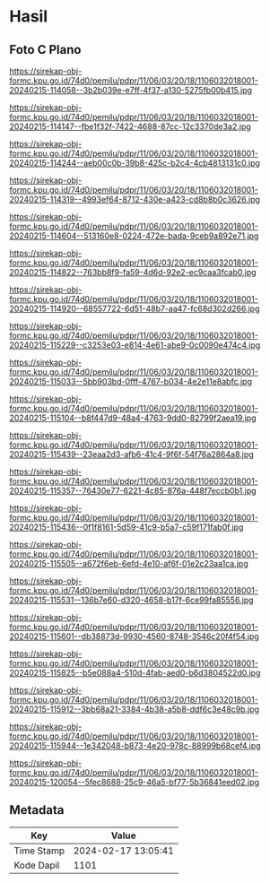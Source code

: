 # Hasil

## Foto C Plano

https://sirekap-obj-formc.kpu.go.id/74d0/pemilu/pdpr/11/06/03/20/18/1106032018001-20240215-114058--3b2b039e-e7ff-4f37-a130-5275fb00b415.jpg

https://sirekap-obj-formc.kpu.go.id/74d0/pemilu/pdpr/11/06/03/20/18/1106032018001-20240215-114147--fbe1f32f-7422-4688-87cc-12c3370de3a2.jpg

https://sirekap-obj-formc.kpu.go.id/74d0/pemilu/pdpr/11/06/03/20/18/1106032018001-20240215-114244--aeb00c0b-39b8-425c-b2c4-4cb4813131c0.jpg

https://sirekap-obj-formc.kpu.go.id/74d0/pemilu/pdpr/11/06/03/20/18/1106032018001-20240215-114319--4993ef64-8712-430e-a423-cd8b8b0c3626.jpg

https://sirekap-obj-formc.kpu.go.id/74d0/pemilu/pdpr/11/06/03/20/18/1106032018001-20240215-114604--513160e8-0224-472e-bada-9ceb9a892e71.jpg

https://sirekap-obj-formc.kpu.go.id/74d0/pemilu/pdpr/11/06/03/20/18/1106032018001-20240215-114822--763bb8f9-fa59-4d6d-92e2-ec9caa3fcab0.jpg

https://sirekap-obj-formc.kpu.go.id/74d0/pemilu/pdpr/11/06/03/20/18/1106032018001-20240215-114920--68557722-6d51-48b7-aa47-fc68d302d266.jpg

https://sirekap-obj-formc.kpu.go.id/74d0/pemilu/pdpr/11/06/03/20/18/1106032018001-20240215-115229--c3253e03-e814-4e61-abe9-0c0090e474c4.jpg

https://sirekap-obj-formc.kpu.go.id/74d0/pemilu/pdpr/11/06/03/20/18/1106032018001-20240215-115033--5bb903bd-0fff-4767-b034-4e2e11e8abfc.jpg

https://sirekap-obj-formc.kpu.go.id/74d0/pemilu/pdpr/11/06/03/20/18/1106032018001-20240215-115104--b8f447d9-48a4-4763-9dd0-82799f2aea19.jpg

https://sirekap-obj-formc.kpu.go.id/74d0/pemilu/pdpr/11/06/03/20/18/1106032018001-20240215-115439--23eaa2d3-afb6-41c4-9f6f-54f76a2864a8.jpg

https://sirekap-obj-formc.kpu.go.id/74d0/pemilu/pdpr/11/06/03/20/18/1106032018001-20240215-115357--76430e77-6221-4c85-876a-448f7eccb0b1.jpg

https://sirekap-obj-formc.kpu.go.id/74d0/pemilu/pdpr/11/06/03/20/18/1106032018001-20240215-115436--0f1f8161-5d59-41c9-b5a7-c59f171fab0f.jpg

https://sirekap-obj-formc.kpu.go.id/74d0/pemilu/pdpr/11/06/03/20/18/1106032018001-20240215-115505--a672f6eb-6efd-4e10-af6f-01e2c23aa1ca.jpg

https://sirekap-obj-formc.kpu.go.id/74d0/pemilu/pdpr/11/06/03/20/18/1106032018001-20240215-115531--136b7e60-d320-4658-b17f-6ce99fa85556.jpg

https://sirekap-obj-formc.kpu.go.id/74d0/pemilu/pdpr/11/06/03/20/18/1106032018001-20240215-115601--db38873d-9930-4560-8748-3546c20f4f54.jpg

https://sirekap-obj-formc.kpu.go.id/74d0/pemilu/pdpr/11/06/03/20/18/1106032018001-20240215-115825--b5e088a4-510d-4fab-aed0-b6d3804522d0.jpg

https://sirekap-obj-formc.kpu.go.id/74d0/pemilu/pdpr/11/06/03/20/18/1106032018001-20240215-115912--3bb68a21-3384-4b38-a5b8-ddf6c3e48c9b.jpg

https://sirekap-obj-formc.kpu.go.id/74d0/pemilu/pdpr/11/06/03/20/18/1106032018001-20240215-115944--1e342048-b873-4e20-978c-88999b68cef4.jpg

https://sirekap-obj-formc.kpu.go.id/74d0/pemilu/pdpr/11/06/03/20/18/1106032018001-20240215-120054--5fec8688-25c9-46a5-bf77-5b36841eed02.jpg


## Metadata

| Key        | Value               |
| ---------- | ------------------- |
| Time Stamp | 2024-02-17 13:05:41 |
| Kode Dapil | 1101                |



